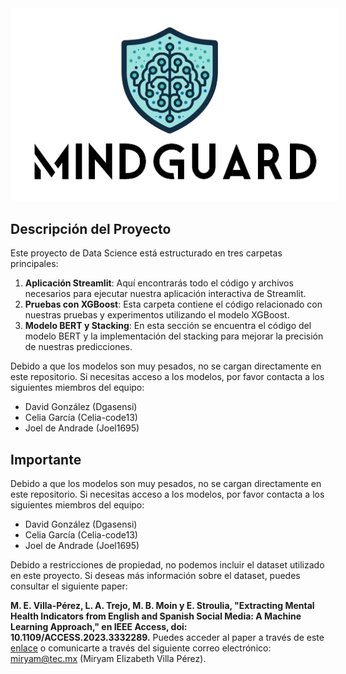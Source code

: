 
<div style="text-align: center;">
    <img src="Streamlit/maqueta_proyect1/imagenes/nombre_def-removebg-preview.png" alt="Imagen del Proyecto" style="background-color: white; padding: 10px;">
</div>

## Descripción del Proyecto

Este proyecto de Data Science está estructurado en tres carpetas principales:

1. **Aplicación Streamlit**: Aquí encontrarás todo el código y archivos necesarios para ejecutar nuestra aplicación interactiva de Streamlit.
2. **Pruebas con XGBoost**: Esta carpeta contiene el código relacionado con nuestras pruebas y experimentos utilizando el modelo XGBoost.
3. **Modelo BERT y Stacking**: En esta sección se encuentra el código del modelo BERT y la implementación del stacking para mejorar la precisión de nuestras predicciones.



Debido a que los modelos son muy pesados, no se cargan directamente en este repositorio. Si necesitas acceso a los modelos, por favor contacta a los siguientes miembros del equipo:

- David González (Dgasensi)
- Celia García (Celia-code13)
- Joel de Andrade (Joel1695)

## Importante

Debido a que los modelos son muy pesados, no se cargan directamente en este repositorio. Si necesitas acceso a los modelos, por favor contacta a los siguientes miembros del equipo:

- David González (Dgasensi)
- Celia García (Celia-code13)
- Joel de Andrade (Joel1695)


Debido a restricciones de propiedad, no podemos incluir el dataset utilizado en este proyecto. Si deseas más información sobre el dataset, puedes consultar el siguiente paper:

**M. E. Villa-Pérez, L. A. Trejo, M. B. Moin y E. Stroulia, "Extracting Mental Health Indicators from English and Spanish Social Media: A Machine Learning Approach," en IEEE Access, doi: 10.1109/ACCESS.2023.3332289.** Puedes acceder al paper a través de este [enlace](https://www.researchgate.net/publication/375617315_Extracting_Mental_Health_Indicators_from_English_and_Spanish_Social_Media_A_Machine_Learning_Approach) o comunicarte a través del siguiente correo electrónico: miryam@tec.mx (Miryam Elizabeth Villa Pérez).
